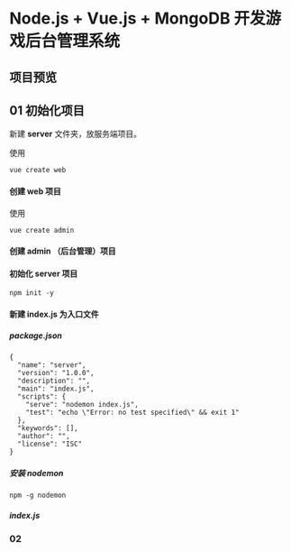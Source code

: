 # Node.js + Vue.js + MongoDB 开发游戏后台管理系统

## 项目预览





## 01 初始化项目

新建 **server** 文件夹，放服务端项目。

使用 

```
vue create web
```

#### 创建 **web** 项目

使用

```
vue create admin
```

#### 创建 **admin** （后台管理）项目

#### 初始化 **server** 项目

```
npm init -y
```

#### 新建 **index.js** 为入口文件

##### package.json

```
{
  "name": "server",
  "version": "1.0.0",
  "description": "",
  "main": "index.js",
  "scripts": {
    "serve": "nodemon index.js",
    "test": "echo \"Error: no test specified\" && exit 1"
  },
  "keywords": [],
  "author": "",
  "license": "ISC"
}
```

##### 安装 nodemon

```
npm -g nodemon
```

##### index.js

### 02

